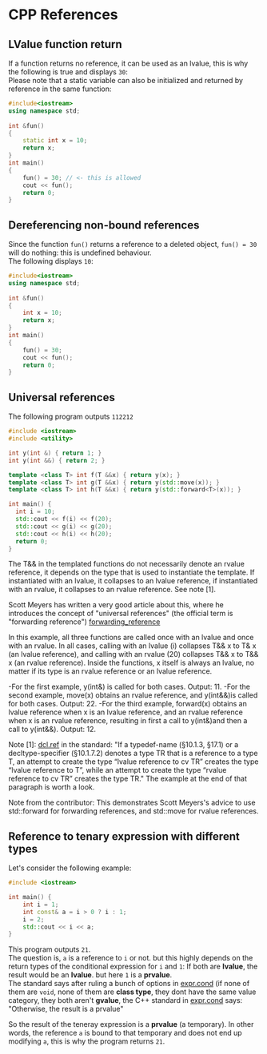 # CPP References

## LValue function return
If a function returns no reference, it can be used as an lvalue, this is why the following is true and displays ```30```:\
Please note that a static variable can also be initialized and returned by reference in the same function:
```cpp
#include<iostream>
using namespace std;
 
int &fun()
{
    static int x = 10;
    return x;
}
int main()
{
    fun() = 30; // <- this is allowed
    cout << fun();
    return 0;
}
```

## Dereferencing non-bound references
Since the function ```fun()``` returns a reference to a deleted object, ```fun() = 30``` will do nothing: this is undefined behaviour.\
The following displays ```10```:
```cpp
#include<iostream>
using namespace std;
 
int &fun()
{
    int x = 10;
    return x;
}
int main()
{
    fun() = 30;
    cout << fun();
    return 0;
}
```
## Universal references
The following program outputs ```112212```
```cpp
#include <iostream>
#include <utility>

int y(int &) { return 1; }
int y(int &&) { return 2; }

template <class T> int f(T &&x) { return y(x); }
template <class T> int g(T &&x) { return y(std::move(x)); }
template <class T> int h(T &&x) { return y(std::forward<T>(x)); }

int main() {
  int i = 10;
  std::cout << f(i) << f(20);
  std::cout << g(i) << g(20);
  std::cout << h(i) << h(20);
  return 0;
}
```

The T&& in the templated functions do not necessarily denote an rvalue reference, it depends on the type that is used to instantiate the template. If instantiated with an lvalue, it collapses to an lvalue reference, if instantiated with an rvalue, it collapses to an rvalue reference. See note [1].

Scott Meyers has written a very good article about this, where he introduces the concept of "universal references" (the official term is "forwarding reference") [forwarding_reference](http://isocpp.org/blog/2012/11/universal-references-in-c11-scott-meyers)

In this example, all three functions are called once with an lvalue and once with an rvalue. In all cases, calling with an lvalue (i) collapses T&& x to T& x (an lvalue reference), and calling with an rvalue (20) collapses T&& x to T&& x (an rvalue reference). Inside the functions, x itself is always an lvalue, no matter if its type is an rvalue reference or an lvalue reference.

-For the first example, y(int&) is called for both cases. Output: 11.
-For the second example, move(x) obtains an rvalue reference, and y(int&&)is called for both cases. Output: 22.
-For the third example, forward<T>(x) obtains an lvalue reference when x is an lvalue reference, and an rvalue reference when x is an rvalue reference, resulting in first a call to y(int&)and then a call to y(int&&). Output: 12.

Note [1]: [dcl.ref](https://timsong-cpp.github.io/cppwp/n4659/dcl.ref#6) in the standard: "If a typedef-name (§10.1.3, §17.1) or a decltype-specifier (§10.1.7.2) denotes a type TR that is a reference to a type T, an attempt to create the type “lvalue reference to cv TR” creates the type “lvalue reference to T”, while an attempt to create the type “rvalue reference to cv TR” creates the type TR." The example at the end of that paragraph is worth a look.

Note from the contributor: This demonstrates Scott Meyers's advice to use std::forward for forwarding references, and std::move for rvalue references.

## Reference to tenary expression with different types
Let's consider the following example:
```cpp
#include <iostream>

int main() {
    int i = 1;
    int const& a = i > 0 ? i : 1;
    i = 2;
    std::cout << i << a;
}
```
This program outputs ```21```.\
The question is, ```a``` is a reference to ```i``` or not. but this highly depends on the return types of the conditional expression for ```i``` and ```1```:
If both are **lvalue**, the result would be an **lvalue**. but here ```1``` is a **prvalue**.\
The standard says after ruling a bunch of options in [expr.cond](https://timsong-cpp.github.io/cppwp/n4659/expr.cond) (if none of them are ```void```, none of them are **class type**, they dont have the same value category, they both aren't **gvalue**, the C++ standard in [expr.cond](https://timsong-cpp.github.io/cppwp/n4659/expr.cond#6) says:\
"Otherwise, the result is a prvalue"

So the result of the teneray expression is a **prvalue** (a temporary). In other words, the reference ```a``` is bound to that temporary and does not end up modifying ```a```, this is why the program returns ```21```.
